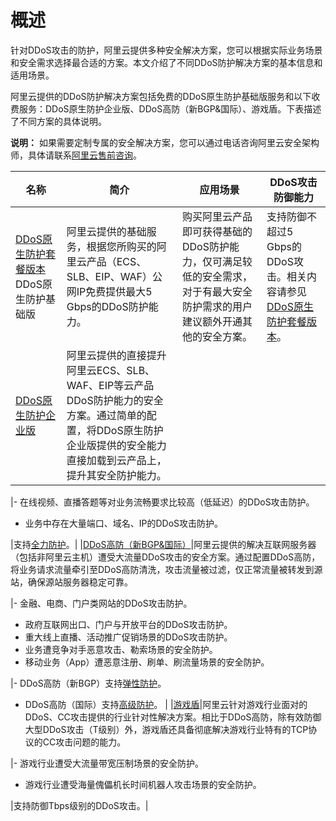 # 概述

针对DDoS攻击的防护，阿里云提供多种安全解决方案，您可以根据实际业务场景和安全需求选择最合适的方案。本文介绍了不同DDoS防护解决方案的基本信息和适用场景。

阿里云提供的DDoS防护解决方案包括免费的DDoS原生防护基础版服务和以下收费服务：DDoS原生防护企业版、DDoS高防（新BGP&国际）、游戏盾。下表描述了不同方案的具体说明。

**说明：** 如果需要定制专属的安全解决方案，您可以通过电话咨询阿里云安全架构师，具体请联系[阿里云售前咨询](https://www.aliyun.com/support/95187)。

|名称|简介|应用场景|DDoS攻击防御能力|
|--|--|----|----------|
|[DDoS原生防护套餐版本](/cn.zh-CN/阿里云DDoS防护产品介绍/DDoS原生防护/什么是DDoS原生防护.mdsection_y9w_gnp_17u)DDoS原生防护基础版|阿里云提供的基础服务，根据您所购买的阿里云产品（ECS、SLB、EIP、WAF）公网IP免费提供最大5 Gbps的DDoS防护能力。|购买阿里云产品即可获得基础的DDoS防护能力，仅可满足较低的安全需求，对于有最大安全防护需求的用户建议额外开通其他的安全方案。|支持防御不超过5 Gbps的DDoS攻击。相关内容请参见[DDoS原生防护套餐版本](/cn.zh-CN/阿里云DDoS防护产品介绍/DDoS原生防护/什么是DDoS原生防护.mdsection_y9w_gnp_17u)。|
|[DDoS原生防护企业版](/cn.zh-CN/阿里云DDoS防护产品介绍/DDoS原生防护/什么是DDoS原生防护.md)|阿里云提供的直接提升阿里云ECS、SLB、WAF、EIP等云产品DDoS防护能力的安全方案。通过简单的配置，将DDoS原生防护企业版提供的安全能力直接加载到云产品上，提升其安全防护能力。

|-   在线视频、直播答题等对业务流畅要求比较高（低延迟）的DDoS攻击防护。
-   业务中存在大量端口、域名、IP的DDoS攻击防护。

|支持[全力防护](/cn.zh-CN/3分钟了解DDoS攻击/常见术语.md)。|
|[DDoS高防（新BGP&国际）](/cn.zh-CN/阿里云DDoS防护产品介绍/什么是DDoS高防（新BGP&国际）.md)|阿里云提供的解决互联网服务器（包括非阿里云主机）遭受大流量DDoS攻击的安全方案。通过配置DDoS高防，将业务请求流量牵引至DDoS高防清洗，攻击流量被过滤，仅正常流量被转发到源站，确保源站服务器稳定可靠。

|-   金融、电商、门户类网站的DDoS攻击防护。
-   政府互联网出口、门户与开放平台的DDoS攻击防护。
-   重大线上直播、活动推广促销场景的DDoS攻击防护。
-   业务遭竞争对手恶意攻击、勒索场景的安全防护。
-   移动业务（App）遭恶意注册、刷单、刷流量场景的安全防护。

|-   DDoS高防（新BGP）支持[弹性防护](/cn.zh-CN/3分钟了解DDoS攻击/常见术语.md)。
-   DDoS高防（国际）支持[高级防护](/cn.zh-CN/3分钟了解DDoS攻击/常见术语.md)。 |
|[游戏盾](/cn.zh-CN/产品简介/什么是游戏盾.md)|阿里云针对游戏行业面对的DDoS、CC攻击提供的行业针对性解决方案。相比于DDoS高防，除有效防御大型DDoS攻击（T级别）外，游戏盾还具备彻底解决游戏行业特有的TCP协议的CC攻击问题的能力。

|-   游戏行业遭受大流量带宽压制场景的安全防护。
-   游戏行业遭受海量傀儡机长时间机器人攻击场景的安全防护。

|支持防御Tbps级别的DDoS攻击。|

